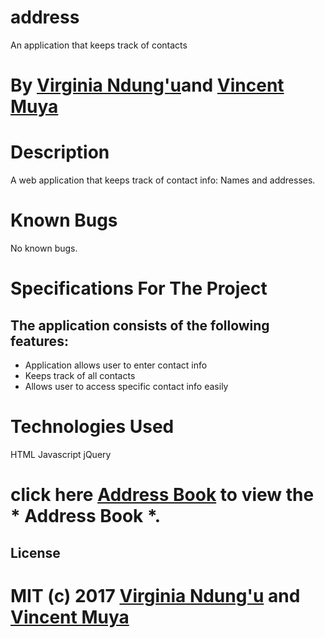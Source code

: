 # address
An application that keeps track of contacts

# By [Virginia Ndung'u](https://github.com/VirginiaNdungu1)and [Vincent Muya](https://github.com/vinny69)

# Description
A web application that keeps track of contact info: Names and addresses.

# Known Bugs

No known bugs.

# Specifications For The Project

## The application consists of the following features:

- Application allows user to enter contact info
- Keeps track of all contacts
- Allows user to access specific contact info easily

# Technologies Used

HTML
Javascript
jQuery

#  click here [Address Book](https://virginiandungu1.github.io/address/) to view the * Address Book *.

## License

# MIT (c) 2017 [Virginia Ndung'u](https://github.com/VirginiaNdungu1/address) and [Vincent Muya](https://github.com/vinny69)
